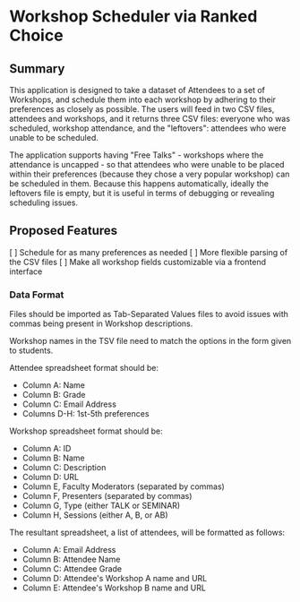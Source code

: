 # Workshop Scheduler via Ranked Choice

## Summary
This application is designed to take a dataset of Attendees to a set of Workshops, and schedule them into each workshop by adhering to their preferences as closely as possible. The users will feed in two CSV files, attendees and workshops, and it returns three CSV files: everyone who was scheduled, workshop attendance, and the "leftovers": attendees who were unable to be scheduled.

The application supports having "Free Talks" - workshops where the attendance is uncapped - so that attendees who were unable to be placed within their preferences (because they chose a very popular workshop) can be scheduled in them. Because this happens automatically, ideally the leftovers file is empty, but it is useful in terms of debugging or revealing scheduling issues.

## Proposed Features
[ ] Schedule for as many preferences as needed
[ ] More flexible parsing of the CSV files
[ ] Make all workshop fields customizable via a frontend interface

### Data Format

Files should be imported as Tab-Separated Values files to avoid issues with commas being present in Workshop descriptions.

Workshop names in the TSV file need to match the options in the form given to students.

Attendee spreadsheet format should be:
- Column A: Name
- Column B: Grade
- Column C: Email Address
- Columns D-H: 1st-5th preferences

Workshop spreadsheet format should be:
- Column A: ID
- Column B: Name
- Column C: Description
- Column D: URL
- Column E, Faculty Moderators (separated by commas)
- Column F, Presenters (separated by commas)
- Column G, Type (either TALK or SEMINAR)
- Column H, Sessions (either A, B, or AB)

The resultant spreadsheet, a list of attendees, will be formatted as follows:
- Column A: Email Address
- Column B: Attendee Name
- Column C: Attendee Grade
- Column D: Attendee's Workshop A name and URL
- Column E: Attendee's Workshop B name and URL